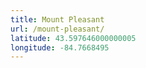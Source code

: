 ```yaml
---
title: Mount Pleasant
url: /mount-pleasant/
latitude: 43.597646000000005
longitude: -84.7668495
---
```

